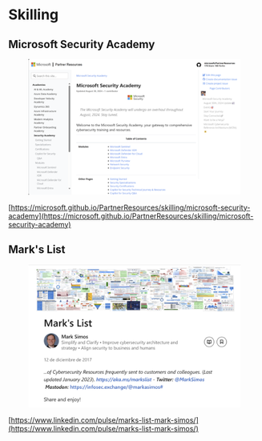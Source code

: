 # Skilling

## Microsoft Security Academy <a href="#microsoft-security-academy" id="microsoft-security-academy"></a>

<figure><img src=".gitbook/assets/image (12).png" alt=""><figcaption></figcaption></figure>

[https://microsoft.github.io/PartnerResources/skilling/microsoft-security-academy](https://microsoft.github.io/PartnerResources/skilling/microsoft-security-academy)



## Mark's List

<figure><img src=".gitbook/assets/image (13).png" alt=""><figcaption></figcaption></figure>

[https://www.linkedin.com/pulse/marks-list-mark-simos/](https://www.linkedin.com/pulse/marks-list-mark-simos/)

